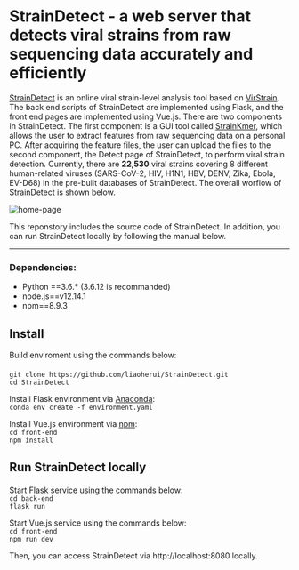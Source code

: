 # StrainDetect - a web server that detects viral strains from raw sequencing data accurately and efficiently
[StrainDetect](https://strain.ee.cityu.edu.hk/) is an online viral strain-level analysis tool based on [VirStrain](https://github.com/liaoherui/VirStrain). The back end scripts of StrainDetect are implemented using Flask, and the front end pages are implemented using Vue.js. There are two components in StrainDetect. The first component is a GUI tool called [StrainKmer](https://github.com/liaoherui/StrainKmer), which allows the user to extract features from raw sequencing data on a personal PC. After acquiring the feature files, the user can upload the files to the second component, the Detect page of StrainDetect, to perform viral strain detection. Currently, there are <b>22,530</b> viral strains covering 8 different human-related viruses (SARS-CoV-2, HIV, H1N1, HBV, DENV, Zika, Ebola, EV-D68) in the pre-built databases of StrainDetect. The overall worflow of StrainDetect is shown below. 

![home-page](https://user-images.githubusercontent.com/22760266/208290365-a75f3e57-cc8f-4610-8205-b3e5b54421e6.png)

This reponstory includes the source code of StrainDetect. In addition, you can run StrainDetect locally by following the manual below.

---------------------------------------------------------------------------
### Dependencies:
* Python ==3.6.* (3.6.12 is recommanded)
* node.js==v12.14.1
* npm==8.9.3

## Install

Build enviroment using the commands below:<BR/>
####
`git clone https://github.com/liaoherui/StrainDetect.git`<BR/>
`cd StrainDetect`<BR/>

Install Flask environment via [Anaconda](https://anaconda.org/):<BR/>
`conda env create -f environment.yaml`<BR/>

Install Vue.js environment via [npm](https://www.npmjs.com/):<BR/>
`cd front-end`<BR/>
`npm install`

## Run StrainDetect locally
####
Start Flask service using the commands below:<BR/>
`cd back-end`<BR/>
`flask run`

Start Vue.js service using the commands below:<BR/>
`cd front-end`<BR/>
`npm run dev`

Then, you can access StrainDetect via http://localhost:8080 locally.







